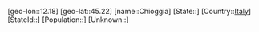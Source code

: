 ﻿---
location: [45.22,12.18]
type: City
tags:
- geo/City


SpocWebEntityId: 29590
isDeleted: false
confidential: public

---
[geo-lon::12.18]
[geo-lat::45.22]
[name::Chioggia]
[State::]
[Country::[Italy](geo/Continent/Europe/Italy.md)]
[StateId::]
[Population::]
[Unknown::]

